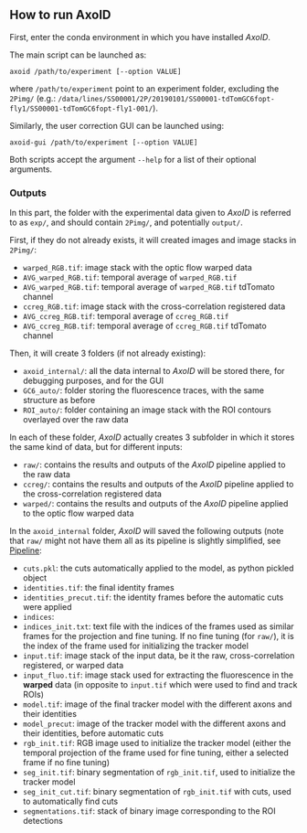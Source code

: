 ## How to run AxoID
First, enter the conda environment in which you have installed *AxoID*. 

The main script can be launched as:
```
axoid /path/to/experiment [--option VALUE]
```
where `/path/to/experiment` point to an experiment folder, excluding the `2Pimg/` (e.g.: `/data/lines/SS00001/2P/20190101/SS00001-tdTomGC6fopt-fly1/SS00001-tdTomGC6fopt-fly1-001/`).

Similarly, the user correction GUI can be launched using:
```
axoid-gui /path/to/experiment [--option VALUE]
```

Both scripts accept the argument `--help` for a list of their optional arguments.


### Outputs
In this part, the folder with the experimental data given to *AxoID* is referred to as `exp/`, and should contain `2Pimg/`, and potentially `output/`.  

First, if they do not already exists, it will created images and image stacks in `2Pimg/`:
  * `warped_RGB.tif`: image stack with the optic flow warped data
  * `AVG_warped_RGB.tif`: temporal average of `warped_RGB.tif`
  * `AVG_warped_RGB.tif`: temporal average of `warped_RGB.tif` tdTomato channel
  * `ccreg_RGB.tif`: image stack with the cross-correlation registered data
  * `AVG_ccreg_RGB.tif`: temporal average of `ccreg_RGB.tif`
  * `AVG_ccreg_RGB.tif`: temporal average of `ccreg_RGB.tif` tdTomato channel

Then, it will create 3 folders (if not already existing):
  * `axoid_internal/`: all the data internal to *AxoID* will be stored there, for debugging purposes, and for the GUI
  * `GC6_auto/`: folder storing the fluorescence traces, with the same structure as before
  * `ROI_auto/`: folder containing an image stack with the ROI contours overlayed over the raw data

In each of these folder, *AxoID* actually creates 3 subfolder in which it stores the same kind of data, but for different inputs:
  * `raw/`: contains the results and outputs of the *AxoID* pipeline applied to the raw data
  * `ccreg/`: contains the results and outputs of the *AxoID* pipeline applied to the cross-correlation registered data
  * `warped/`: contains the results and outputs of the *AxoID* pipeline applied to the optic flow warped data

In the `axoid_internal` folder, *AxoID* will saved the following outputs (note that `raw/` might not have them all as its pipeline is slightly simplified, see [Pipeline](./Pipeline.md):
  * `cuts.pkl`: the cuts automatically applied to the model, as python pickled object
  * `identities.tif`: the final identity frames
  * `identities_precut.tif`: the identity frames before the automatic cuts were applied
  * `indices`:
  * `indices_init.txt`: text file with the indices of the frames used as similar frames for the projection and fine tuning. If no fine tuning (for `raw/`), it is the index of the frame used for initializing the tracker model
  * `input.tif`: image stack of the input data, be it the raw, cross-correlation registered, or warped data
  * `input_fluo.tif`: image stack used for extracting the fluorescence in the **warped** data (in opposite to `input.tif` which were used to find and track ROIs)
  * `model.tif`: image of the final tracker model with the different axons and their identities
  * `model_precut`: image of the tracker model with the different axons and their identities, before automatic cuts
  * `rgb_init.tif`: RGB image used to initialize the tracker model (either the temporal projection of the frame used for fine tuning, either a selected frame if no fine tuning)
  * `seg_init.tif`: binary segmentation of `rgb_init.tif`, used to initialize the tracker model
  * `seg_init_cut.tif`: binary segmentation of `rgb_init.tif` with cuts, used to automatically find cuts
  * `segmentations.tif`: stack of binary image corresponding to the ROI detections
